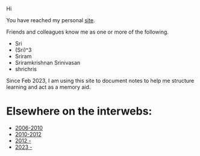 Hi

You have reached my personal [site](https://shrichris.github.io/blog_mkdocs/).

Friends and colleagues know me as one or more of the following.

* Sri
* (Sri)^3
* Sriram
* Sriramkrishnan Srinivasan
* shrichris

Since Feb 2023, I am using this site to document notes to help me structure learning and act as a memory aid.

# Elsewhere on the interwebs:
* [2006-2010](https://www.isg.rhul.ac.uk/~prai175/)
* [2010-2012](https://sites.google.com/view/shrichris/)
* [2012 -   ](https://uk.linkedin.com/in/sriramkrishnansrinivasan)
* [2023 -   ](https://shrichris.github.io/blog_mkdocs/)
